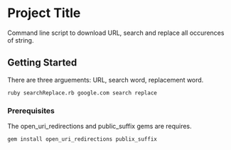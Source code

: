 # Project Title

Command line script to download URL, search and replace all occurences of string.

## Getting Started

There are three arguements: URL, search word, replacement word.

```
ruby searchReplace.rb google.com search replace
```

### Prerequisites

The open_uri_redirections and public_suffix gems are requires.

```
gem install open_uri_redirections publix_suffix
```

